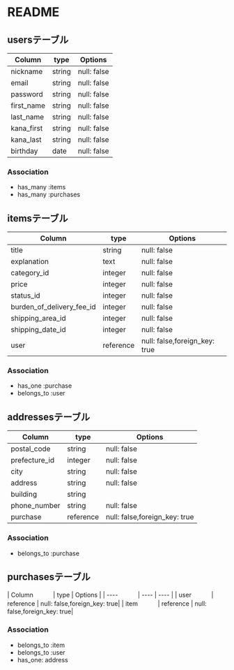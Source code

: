 # README

## usersテーブル
|  Column         |  type    |  Options   |
|   ----          |   ----   |    ----    |
|  nickname       |  string  | null: false|
|  email          |  string  | null: false|
|  password       |  string  | null: false|
|  first_name     |  string  | null: false|
|  last_name      |  string  | null: false|
|  kana_first     |  string  | null: false|
|  kana_last      |  string  | null: false|
|  birthday       |  date    | null: false|

### Association
- has_many :items
- has_many :purchases

## itemsテーブル
|  Column                     |  type       |  Options                     |
| ----                        | ----        | ----                         |
|  title                      |  string     | null: false                  |
|  explanation                |  text       | null: false                  |
|  category_id                |  integer    | null: false                  |
|  price                      |  integer    | null: false                  |
|  status_id                  |  integer    | null: false                  |
|  burden_of_delivery_fee_id  |  integer    | null: false                  |
|  shipping_area_id           |  integer    | null: false                  |
|  shipping_date_id           |  integer    | null: false                  |
|  user                       |  reference  | null: false,foreign_key: true|


### Association
- has_one :purchase
- belongs_to :user


## addressesテーブル
|  Column          |  type       |  Options                     |
| ----             | ----        | ----                         |
|  postal_code     |  string     | null: false                  |
|  prefecture_id   |  integer    | null: false                  |
|  city            |  string     | null: false                  |
|  address         |  string     | null: false                  |
|  building        |  string     |                              |
|  phone_number    |  string     | null: false                  |
|  purchase        |  reference  | null: false,foreign_key: true|



### Association
- belongs_to :purchase




## purchasesテーブル
|  Column          　　　|  type       |  Options                     |
| ----             　　　| ----        | ----                         |
|  user            　　　|  reference  | null: false,foreign_key: true|
|  item            　　　|  reference  | null: false,foreign_key: true|



### Association
- belongs_to :item
- belongs_to :user
- has_one: address